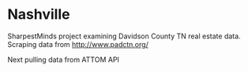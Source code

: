 # Nashville
SharpestMinds project examining Davidson County TN real estate data.
Scraping data from http://www.padctn.org/

Next pulling data from ATTOM API
